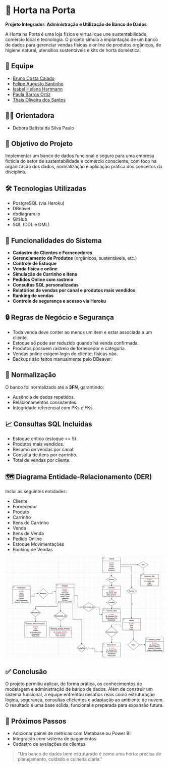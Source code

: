 # 🌱 Horta na Porta 

**Projeto Integrador: Administração e Utilização de Banco de Dados**

A Horta na Porta é uma loja física e virtual que une sustentabilidade, comércio local e tecnologia. O projeto simula a implantação de um banco de dados para gerenciar vendas físicas e online de produtos orgânicos, de higiene natural, utensílios sustentáveis e kits de horta doméstica. 

## 👥 Equipe 

- [Bruno Costa Caiado](https://github.com/costacaiado)
- [Felipe Augusto Santinho](https://github.com/felipe-santinho)
- [Isabel Helana Hartmann](https://github.com/belhartmann)
- [Paula Barros Ortiz](https://github.com/paulabortiz)
- [Thais Oliveira dos Santos](https://github.com/thaismarino)

## 👨‍🏫 Orientadora

- Debora Batista da Silva Paulo 

## 🎯 Objetivo do Projeto 

Implementar um banco de dados funcional e seguro para uma empresa fictícia do setor de sustentabilidade e comércio consciente, com foco na organização dos dados, normalização e aplicação prática dos conceitos da disciplina. 

## 🛠️ Tecnologias Utilizadas

- PostgreSQL (via Heroku)
- DBeaver
- dbdiagram.io
- GitHub
- SQL (DDL e DML)

## 📂 Funcionalidades do Sistema 

- **Cadastro de Clientes e Fornecedores**
- **Gerenciamento de Produtos** (orgânicos, sustentáveis, etc.)
- **Controle de Estoque**
- **Venda física e online**
- **Simulação de Carrinho e Itens**
- **Pedidos Online com rastreio**
- **Consultas SQL personalizadas**
- **Relatórios de vendas por canal e produtos mais vendidos**
- **Ranking de vendas**
- **Controle de segurança e acesso via Heroku**

## 🔒 Regras de Negócio e Segurança 

- Toda venda deve conter ao menos um item e estar associada a um cliente.
- Estoque só pode ser reduzido quando há venda confirmada.
- Produtos possuem rastreio de fornecedor e categoria.
- Vendas online exigem login do cliente; físicas não.
- Backups são feitos manualmente pelo DBeaver.

## 🧠 Normalização 

O banco foi normalizado até a **3FN**, garantindo:
- Ausência de dados repetidos.
- Relacionamentos consistentes.
- Integridade referencial com PKs e FKs.

## 📈 Consultas SQL Incluídas 

- Estoque crítico (estoque <= 5).
- Produtos mais vendidos.
- Resumo de vendas por canal.
- Consulta de itens por carrinho.
- Total de vendas por cliente.

## 🗺️ Diagrama Entidade-Relacionamento (DER)

Inclui as seguintes entidades:
- Cliente
- Fornecedor
- Produto
- Carrinho
- Itens do Carrinho
- Venda
- Itens de Venda
- Pedido Online
- Estoque Movimentações
- Ranking de Vendas

![DER do projeto Horta na Porta](der_horta_na_porta.png)

## ✅ Conclusão 

O projeto permitiu aplicar, de forma prática, os conhecimentos de modelagem e administração de banco de dados. Além de construir um sistema funcional, a equipe enfrentou desafios reais como estruturação lógica, segurança, consultas eficientes e adaptação ao ambiente de nuvem. O resultado é uma base sólida, funcional e preparada para expansão futura. 

## 📌 Próximos Passos 

- Adicionar painel de métricas com Metabase ou Power BI
- Integração com sistema de pagamentos
- Cadastro de avaliações de clientes

> "Um banco de dados bem estruturado é como uma horta: precisa de planejamento, cuidado e colheita diária." 
